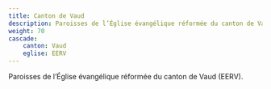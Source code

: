 ```yaml
---
title: Canton de Vaud
description: Paroisses de l’Église évangélique réformée du canton de Vaud (EERV).
weight: 70
cascade:
    canton: Vaud
    eglise: EERV
---
```


Paroisses de l’Église évangélique réformée du canton de Vaud (EERV).

